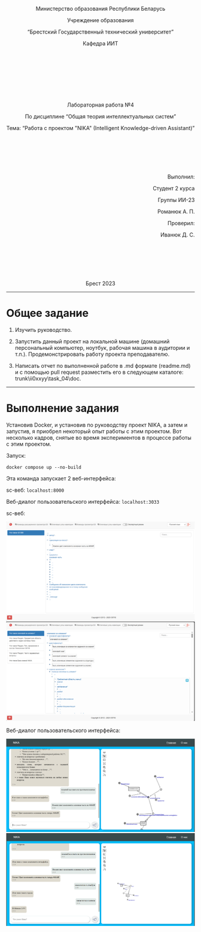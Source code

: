 <p align="center"> Министерство образования Республики Беларусь</p>
<p align="center">Учреждение образования</p>
<p align="center">“Брестский Государственный технический университет”</p>
<p align="center">Кафедра ИИТ</p>
<br><br><br><br><br><br><br>
<p align="center">Лабораторная работа №4</p>
<p align="center">По дисциплине “Общая теория интеллектуальных систем”</p>
<p align="center">Тема: “Работа с проектом "NIKA" (Intelligent Knowledge-driven Assistant)”</p>
<br><br><br><br><br>
<p align="right">Выполнил:</p>
<p align="right">Студент 2 курса</p>
<p align="right">Группы ИИ-23</p>
<p align="right">Романюк А. П.</p>
<p align="right">Проверил:</p>
<p align="right">Иванюк Д. С.</p>
<br><br><br><br><br>
<p align="center">Брест 2023</p>

---

# Общее задание #
1. Изучить руководство.

2. Запустить данный проект на локальной машине (домашний персональный компьютер, ноутбук, рабочая машина в аудитории и т.п.). Продемонстрировать работу проекта преподавателю.

3. Написать отчет по выполненной работе в .md формате (readme.md) и с помощью pull request разместить его в следующем каталоге: trunk\ii0xxyy\task_04\doc.


---

# Выполнение задания #

Установив Docker, и установив по руководству проект NIKA, а затем и запустив, я приобрел некоторый опыт работы с этим проектом. Вот несколько кадров, снятые во время экспериментов в процессе работы с этим проектом.

Запуск:
```
docker compose up --no-build
```
Эта команда запуcкает 2 веб-интерфейса:

sc-веб: ```localhost:8000```

Веб-диалог пользовательского интерфейса: ```localhost:3033```

sc-веб:

![Вывод:](1.png)
![Вывод:](2.png)

Веб-диалог пользовательского интерфейса: 

![Вывод:](3.png)
![Вывод:](4.png)